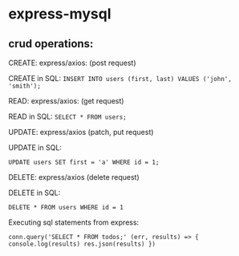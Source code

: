 # express-mysql

## crud operations:

CREATE:
express/axios: (post request)

CREATE in SQL:
```INSERT INTO users (first, last) VALUES ('john', 'smith');```

READ:
express/axios: (get request)

READ in SQL:
```SELECT * FROM users;```

UPDATE:
express/axios (patch, put request)

UPDATE in SQL:

```UPDATE users SET first = 'a' WHERE id = 1;```


DELETE:
express/axios (delete request)

DELETE in SQL:

```DELETE * FROM users WHERE id = 1```


Executing sql statements from express:

`conn.query('SELECT * FROM todos;' (err, results) => {
    console.log(results)
    res.json(results)
})`